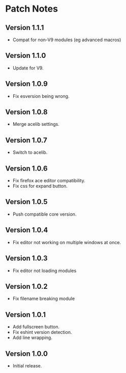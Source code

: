 # Patch Notes

## Version 1.1.1

- Compat for non-V9 modules (eg advanced macros)

## Version 1.1.0

- Update for V9.

## Version 1.0.9

- Fix esversion being wrong.

## Version 1.0.8

- Merge acelib settings.

## Version 1.0.7

- Switch to acelib.

## Version 1.0.6

- Fix firefox ace editor compatibility.
- Fix css for expand button.

## Version 1.0.5

- Push compatible core version.

## Version 1.0.4

- Fix editor not working on multiple windows at once.

## Version 1.0.3

- Fix editor not loading modules

## Version 1.0.2

- Fix filename breaking module

## Version 1.0.1

- Add fullscreen button.
- Fix eshint version detection.
- Add line wrapping.

## Version 1.0.0

- Initial release.
